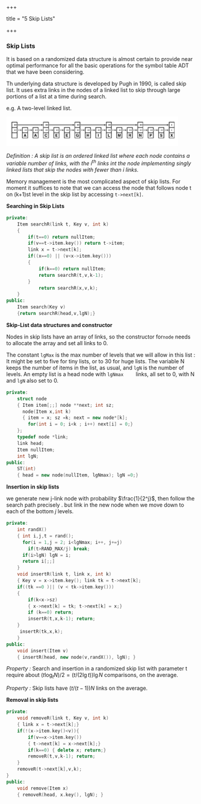 +++

title = "5 Skip Lists"

+++

### Skip Lists

It is based on a randomized data structure is almost certain to provide near optimal performance for all the basic operations for the symbol table ADT that we have been considering.

Th underlying data structure is developed by Pugh in 1990, is called skip list. It uses extra links in the nodes of a linked list to skip through large portions of a list at a time during search.

e.g. A two-level linked list.

![image-20201231101412143](5_Skip_Lists.assets/image-20201231101412143.png)

*Definition :* *A skip list is an ordered linked list where each node contains a variable number of links, with the $i^{th}$ links int the node implementing singly linked lists that skip the nodes with fewer than $i$ links.*

Memory management is the most complicated aspect of skip lists. For moment it suffices to note that we can access the node that follows node t on (k+1)st level in the skip list by accessing `t->next[k]`.

**Searching in Skip Lists**

````c++
private:
	Item searchR(link t, Key v, int k)
    {
        if(t==0) return nullItem;
        if(v==t->item.key()) return t->item;
        link x = t->next[k];
        if((x==0) || (v<x->item.key()))
        {
            if(k==0) return nullItem;
            return searchR(t,v,k-1);
        }
        	return searchR(x,v,k);
    }
public:
	Item search(Key v)
    {return searchR(head,v,lgN);}
````

**Skip-List data structures and constructor**

Nodes in skip lists have an array of links, so the constructor for`node` needs to allocate the array and set all links to 0.

The constant `lgMax` is the max number of levels that we will allow in this list : It might be set to five for tiny lists, or to 30 for huge lists. The variable N keeps the number of items in the list, as usual, and `lgN` is the number of levels. An empty list is a head node with `lgNmax	` links, all set to 0, with N and `lgN` also set to 0.

````c++
private:
	struct node
    { Item item[;;] node **next; int sz;
      node(Item x,int k)
      { item = x; sz =k; next = new node*[k];
        for(int i = 0; i<k ; i++) next[i] = 0;}
    };
	typedef node *link;
	link head;
	Item nullItem;
	int lgN;
public:
	ST(int)
    { head = new node(nullItem, lgNmax); lgN =0;}
````

**Insertion in skip lists**

we generate new j-link node with probability $\frac{1}{2^j}$, then follow the search path precisely . but link in the new node when we move down to each of the bottom $j$ levels.

````c++
private:
	int randX()
    { int i,j,t = rand();
      for(i = 1,j = 2; i<lgNmax; i++, j+=j)
    	if(t>RAND_MAX/j) break;
      if(i>lgN) lgN = i;
      return i[;;]
    }
	void insertR(link t, link x, int k)
    { Key v = x->item.key(); link tk = t->next[k];
    if((tk ==0 )|| (v < tk->item.key()))
    {
        if(k<x->sz)
        { x->next[k] = tk; t->next[k] = x;}
        if (k==0) return;
        insertR(t,x,k-1); return;
    }
     insertR(tk,x,k);
    }
public:
	void insert(Item v)
    { insertR(head, new node(v,randX()), lgN); }
````

*Property :* Search and insertion in a randomized skip list with parameter t require about $(t \log_t N)/2 = (t/(2\lg t))\lg N$ comparisons, on the average.

*Property :* Skip lists have $(t/(t-1)) N$ links on the average.

**Removal in skip lists**

````c++
private:
	void removeR(link t, Key v, int k)
    { link x = t->next[k];}
    if(!(x->item.key()<v)){
        if(v==x->item.key())
        { t->next[k] = x->next[k];}
        if(k==0) { delete x; return;}
        removeR(t,v,k-1); return;
	}
	removeR(t->next[k],v,k);
}
public:
	void remove(Item x)
    { removeR(head, x.key(), lgN); }
````

